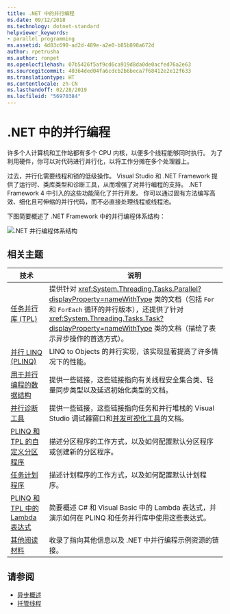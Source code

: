 ```yaml
---
title: .NET 中的并行编程
ms.date: 09/12/2018
ms.technology: dotnet-standard
helpviewer_keywords:
- parallel programming
ms.assetid: 4d83c690-ad2d-489e-a2e0-b85b898a672d
author: rpetrusha
ms.author: ronpet
ms.openlocfilehash: 07b5426f5af9cd6ca919d8da0de0acfed76a2e63
ms.sourcegitcommit: 40364ded04fa6cdcb2b6beca7f68412e2e12f633
ms.translationtype: HT
ms.contentlocale: zh-CN
ms.lasthandoff: 02/28/2019
ms.locfileid: "56970384"
---
```

# <a name="parallel-programming-in-net"></a>.NET 中的并行编程

许多个人计算机和工作站都有多个 CPU 内核，以便多个线程能够同时执行。 为了利用硬件，你可以对代码进行并行化，以将工作分摊在多个处理器上。

过去，并行化需要线程和锁的低级操作。 Visual Studio 和 .NET Framework 提供了运行时、类库类型和诊断工具，从而增强了对并行编程的支持。 .NET Framework 4 中引入的这些功能简化了并行开发。 你可以通过固有方法编写高效、细化且可伸缩的并行代码，而不必直接处理线程或线程池。

下图简要概述了 .NET Framework 中的并行编程体系结构：

![.NET 并行编程体系结构](./media/tpl-architecture.png)

## <a name="related-topics"></a>相关主题

|技术|说明|
|----------------|-----------------|
|[任务并行库 (TPL)](../../../docs/standard/parallel-programming/task-parallel-library-tpl.md)|提供针对 <xref:System.Threading.Tasks.Parallel?displayProperty=nameWithType> 类的文档（包括 `For` 和 `ForEach` 循环的并行版本），还提供了针对 <xref:System.Threading.Tasks.Task?displayProperty=nameWithType> 类的文档（描绘了表示异步操作的首选方式）。|
|[并行 LINQ (PLINQ)](../../../docs/standard/parallel-programming/parallel-linq-plinq.md)|LINQ to Objects 的并行实现，该实现显著提高了许多情况下的性能。|
|[用于并行编程的数据结构](../../../docs/standard/parallel-programming/data-structures-for-parallel-programming.md)|提供一些链接，这些链接指向有关线程安全集合类、轻量同步类型以及延迟初始化类型的文档。|
|[并行诊断工具](../../../docs/standard/parallel-programming/parallel-diagnostic-tools.md)|提供一些链接，这些链接指向任务和并行堆栈的 Visual Studio 调试器窗口和[并发可视化工具](/visualstudio/profiling/concurrency-visualizer)的文档。|
|[PLINQ 和 TPL 的自定义分区程序](../../../docs/standard/parallel-programming/custom-partitioners-for-plinq-and-tpl.md)|描述分区程序的工作方式，以及如何配置默认分区程序或创建新的分区程序。|
|[任务计划程序](xref:System.Threading.Tasks.TaskScheduler)|描述计划程序的工作方式，以及如何配置默认计划程序。|
|[PLINQ 和 TPL 中的 Lambda 表达式](../../../docs/standard/parallel-programming/lambda-expressions-in-plinq-and-tpl.md)|简要概述 C# 和 Visual Basic 中的 Lambda 表达式，并演示如何在 PLINQ 和任务并行库中使用这些表达式。|
|[其他阅读材料](../../../docs/standard/parallel-programming/for-further-reading-parallel-programming.md)|收录了指向其他信息以及 .NET 中并行编程示例资源的链接。|

## <a name="see-also"></a>请参阅

- [异步概述](../async.md)
- [托管线程](../threading/index.md)
